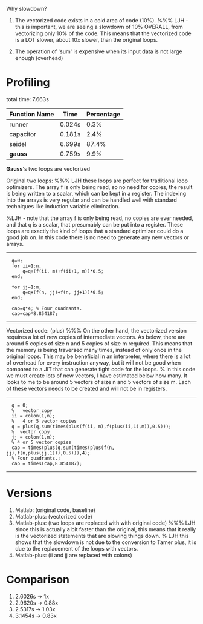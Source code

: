 Why slowdown?

1. The vectorized code exists in a cold area of code (10%).
%%% LJH - this is important,  we are seeing a slowdown of 10% OVERALL,  from vectorizing only 10% of the code.    This means that the vectorized code is a LOT slower, about 10x slower, than the original loops.

2. The operation of 'sum' is expensive when its input data
   is not large enough (overhead)

Profiling
====

total time: 7.663s         

| Function Name | Time | Percentage |
| --------- | --------| --------- |
| runner    |  0.024s |  0.3% |
| capacitor |  0.181s | 2.4% |
| seidel   |  6.699s | 87.4% |
| **gauss**    |  0.759s | 9.9% |


**Gauss**'s two loops are vectorized

Original two loops:
%%% LJH these loops are perfect for traditional loop optimizers. The array f is only being read, so no need for copies,  the result is being written to a scalar, which can be kept in a register.  The indexing into the arrays is very regular and can be handled well with standard techniques like induction variable elimination.

%LJH - note that the array f is only being read,  no copies are ever needed, and that q is a scalar, that presumably can be put into a register.      These loops are exactly the kind of loops that a standard optimizer could do a good job on.     In this code there is no need to generate any new vectors or arrays. 




--------------------------

      q=0;
      for ii=1:n,
          q=q+(f(ii, m)+f(ii+1, m))*0.5;
      end;
      
      for jj=1:m,
          q=q+(f(n, jj)+f(n, jj+1))*0.5;
      end;
      
      cap=q*4; % Four quadrants.
      cap=cap*8.854187;
   
-----------------------------

Vectorized code: (plus)
%%% On the other hand,  the vectorized version requires a lot of new copies of intermediate vectors.  As below,  there are around 5 copies of size n and 5 copies of size m required.   This means that the memory is being traversed many times,  instead of only once in the original loops.    This may be beneficial in an interpreter, where there is a lot of overhead for every instruction anyway,   but it will not be good when compared to a JIT that can generate tight code for the loops.
% in this code we must create lots of new vectors,  I have estimated below how many.   It looks to me to be around 5 vectors of size n and 5 vectors of size m.     Each of these vectors needs to be created and will not be in registers. 

--------------------------

      q = 0;
      %   vector copy
      ii = colon(1,n);
      %   4 or 5 vector copies
      q = plus(q,sum(times(plus(f(ii, m),f(plus(ii,1),m)),0.5)));
      %  vector copy
      jj = colon(1,m);
      % 4 or 5 vector copies
      cap = times(plus(q,sum(times(plus(f(n, jj),f(n,plus(jj,1))),0.5))),4);
      % Four quadrants.;
      cap = times(cap,8.854187);
---------------------------

Versions
=======

1. Matlab:
  (original code, baseline)
2. Matlab-plus:
  (vectorized code)
3. Matlab-plus:
  (two loops are replaced with with original code) %%% LJH since this is actually a bit faster than the original, this means that it really is the vectorized statements that are slowing things down.
% LJH this shows that the slowdown is
   not due to the conversion to Tamer plus,  it is due to the replacement of the loops with vectors. 
4. Matlab-plus:
  (ii and jj are replaced with colons)


Comparison
==========

1. 2.6026s -> 1x
2. 2.9620s -> 0.88x
3. 2.5317s -> 1.03x
4. 3.1454s -> 0.83x 
